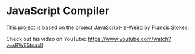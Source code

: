 # JavaScript Compiler

This project is based on the project [JavaScript-Is-Weird](https://github.com/lowbyteproductions/JavaScript-Is-Weird) by
[Francis Stokes](https://github.com/lowbyteproductions).

Check out his video on YouTube: https://www.youtube.com/watch?v=sRWE5tnaxlI
